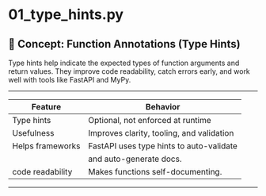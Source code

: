 # 01_type_hints.py

## 🎯 Concept: Function Annotations (Type Hints)

Type hints help indicate the expected types of function arguments and return values.
They improve code readability, catch errors early, and work well with tools like FastAPI and MyPy.

---
| Feature             | Behavior                                  |
| ------------------- | ----------------------------------------- |
| Type hints          | Optional, not enforced at runtime         |
| Usefulness          | Improves clarity, tooling, and validation |
| Helps frameworks    | FastAPI uses type hints to auto-validate  |
|                     | and auto-generate docs.                   |
|code readability     | Makes functions self-documenting.         |
---
